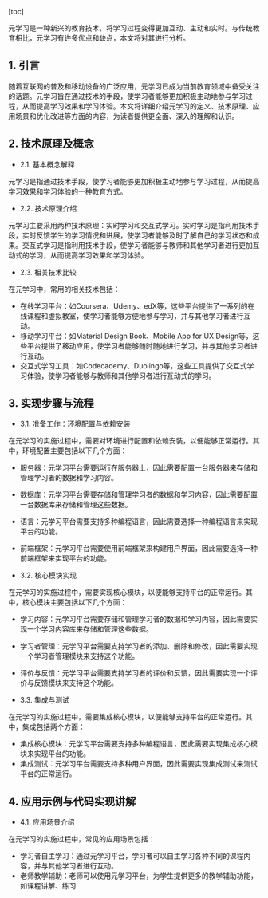 
[toc]                    
                
                
元学习是一种新兴的教育技术，将学习过程变得更加互动、主动和实时。与传统教育相比，元学习有许多优点和缺点，本文将对其进行分析。

## 1. 引言

随着互联网的普及和移动设备的广泛应用，元学习已成为当前教育领域中备受关注的话题。元学习旨在通过技术的手段，使学习者能够更加积极主动地参与学习过程，从而提高学习效果和学习体验。本文将详细介绍元学习的定义、技术原理、应用场景和优化改进等方面的内容，为读者提供更全面、深入的理解和认识。

## 2. 技术原理及概念

- 2.1. 基本概念解释

元学习是指通过技术手段，使学习者能够更加积极主动地参与学习过程，从而提高学习效果和学习体验的一种教育方式。

- 2.2. 技术原理介绍

元学习主要采用两种技术原理：实时学习和交互式学习。实时学习是指利用技术手段，实时反馈学生的学习情况和进展，使学习者能够及时了解自己的学习状态和成果。交互式学习是指利用技术手段，使学习者能够与教师和其他学习者进行更加互动式的学习，从而提高学习效果和学习体验。

- 2.3. 相关技术比较

在元学习中，常用的相关技术包括：

- 在线学习平台：如Coursera、Udemy、edX等，这些平台提供了一系列的在线课程和虚拟教室，使学习者能够方便地参与学习，并与其他学习者进行互动。
- 移动学习平台：如Material Design Book、Mobile App for UX Design等，这些平台提供了移动应用，使学习者能够随时随地进行学习，并与其他学习者进行互动。
- 交互式学习工具：如Codecademy、Duolingo等，这些工具提供了交互式学习体验，使学习者能够与教师和其他学习者进行互动式的学习。

## 3. 实现步骤与流程

- 3.1. 准备工作：环境配置与依赖安装

在元学习的实施过程中，需要对环境进行配置和依赖安装，以便能够正常运行。其中，环境配置主要包括以下几个方面：

- 服务器：元学习平台需要运行在服务器上，因此需要配置一台服务器来存储和管理学习者的数据和学习内容。
- 数据库：元学习平台需要存储和管理学习者的数据和学习内容，因此需要配置一台数据库来存储和管理这些数据。
- 语言：元学习平台需要支持多种编程语言，因此需要选择一种编程语言来实现平台的功能。
- 前端框架：元学习平台需要使用前端框架来构建用户界面，因此需要选择一种前端框架来实现平台的功能。

- 3.2. 核心模块实现

在元学习的实施过程中，需要实现核心模块，以便能够支持平台的正常运行。其中，核心模块主要包括以下几个方面：

- 学习内容：元学习平台需要存储和管理学习者的数据和学习内容，因此需要实现一个学习内容库来存储和管理这些数据。
- 学习者管理：元学习平台需要支持学习者的添加、删除和修改，因此需要实现一个学习者管理模块来支持这个功能。
- 评价与反馈：元学习平台需要支持学习者的评价和反馈，因此需要实现一个评价与反馈模块来支持这个功能。

- 3.3. 集成与测试

在元学习的实施过程中，需要集成核心模块，以便能够支持平台的正常运行。其中，集成包括两个方面：

- 集成核心模块：元学习平台需要支持多种编程语言，因此需要实现集成核心模块来实现平台的功能。
- 集成测试：元学习平台需要支持多种用户界面，因此需要实现集成测试来测试平台的正常运行。

## 4. 应用示例与代码实现讲解

- 4.1. 应用场景介绍

在元学习的实施过程中，常见的应用场景包括：

- 学习者自主学习：通过元学习平台，学习者可以自主学习各种不同的课程内容，并与其他学习者进行互动。
- 老师教学辅助：老师可以使用元学习平台，为学生提供更多的教学辅助功能，如课程讲解、练习

